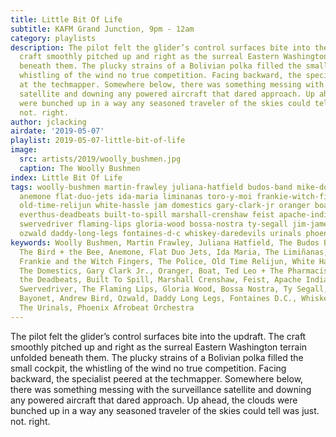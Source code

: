 ```yaml
---
title: Little Bit Of Life
subtitle: KAFM Grand Junction, 9pm - 12am
category: playlists
description: The pilot felt the glider’s control surfaces bite into the updraft. The
  craft smoothly pitched up and right as the surreal Eastern Washington terrain unfolded
  beneath them. The plucky strains of a Bolivian polka filled the small cockpit, the
  whistling of the wind no true competition. Facing backward, the specialist peered
  at the techmapper. Somewhere below, there was something messing with the surveillance
  satellite and downing any powered aircraft that dared approach. Up ahead, the clouds
  were bunched up in a way any seasoned traveler of the skies could tell was just.
  not. right.
author: jclacking
airdate: '2019-05-07'
playlist: 2019-05-07-little-bit-of-life
image:
  src: artists/2019/woolly_bushmen.jpg
  caption: The Woolly Bushmen
index: Little Bit Of Life
tags: woolly-bushmen martin-frawley juliana-hatfield budos-band mike-doughty bird-bee
  anemone flat-duo-jets ida-maria liminanas toro-y-moi frankie-witch-fingers police
  old-time-relijun white-hassle jam domestics gary-clark-jr oranger boat ted-leo-pharmacists
  everthus-deadbeats built-to-spill marshall-crenshaw feist apache-indian kenny-howes
  swervedriver flaming-lips gloria-wood bossa-nostra ty-segall jim-james bayonet andrew-bird
  ozwald daddy-long-legs fontaines-d-c whiskey-daredevils urinals phoenix-afrobeat-orchestra
keywords: Woolly Bushmen, Martin Frawley, Juliana Hatfield, The Budos Band, Mike Doughty,
  The Bird + the Bee, Anemone, Flat Duo Jets, Ida Maria, The Limiñanas, Toro Y Moi,
  Frankie and the Witch Fingers, The Police, Old Time Relijun, White Hassle, The Jam,
  The Domestics, Gary Clark Jr., Oranger, Boat, Ted Leo + The Pharmacists, Everthus
  the Deadbeats, Built To Spill, Marshall Crenshaw, Feist, Apache Indian, Kenny Howes,
  Swervedriver, The Flaming Lips, Gloria Wood, Bossa Nostra, Ty Segall, Jim James,
  Bayonet, Andrew Bird, Ozwald, Daddy Long Legs, Fontaines D.C., Whiskey Daredevils,
  The Urinals, Phoenix Afrobeat Orchestra
---
```

The pilot felt the glider’s control surfaces bite into the updraft. The craft smoothly pitched up and right as the surreal Eastern Washington terrain unfolded beneath them. The plucky strains of a Bolivian polka filled the small cockpit, the whistling of the wind no true competition. Facing backward, the specialist peered at the techmapper. Somewhere below, there was something messing with the surveillance satellite and downing any powered aircraft that dared approach. Up ahead, the clouds were bunched up in a way any seasoned traveler of the skies could tell was just. not. right.
